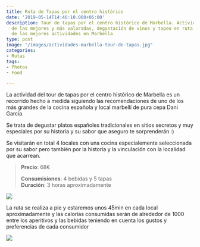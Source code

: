 ```yaml
---
title: Ruta de Tapas por el centro histórico
date: '2019-05-14T14:46:10.000+06:00'
description: Tour de tapas por el centro histórico de Marbella. Actividades tuísticas
  de las mejores y más valoradas, degustación de vinos y tapeo en ruta. Tour a pie
  de las mejores actividades en Marbella
type: post
image: "/images/actividades-marbella-tour-de-tapas.jpg"
categories:
- Rutas
tags:
- Photos
- Food

---
```

La actividad del tour de tapas por el centro histórico de Marbella es un recorrido hecho a medida siguiendo las recomendaciones de uno de los más grandes de la cocina española y local marbellí de pura cepa Dani García.

Se trata de degustar platos españoles tradicionales en sitios secretos y muy especiales por su historia y su sabor que aseguro te sorprenderán :)

Se visitarán en total 4 locales con una cocina especialemente seleccionada por su sabor pero también por la historia y la vinculación con la localidad que acarrean.

> **Precio**: 68€
>
> **Consumisiones**: 4 bebidas y 5 tapas  
> **Duración**: 3 horas aproximadamente

![](/images/actividades-marbella-tour-de-tapas-ruta.jpg)

La ruta se realiza a pie y estaremos unos 45min en cada local aproximadamente y las calorías consumidas serán de alrededor de 1000 entre los aperitivos y las bebidas teniendo en cuenta los gustos y preferencias de cada consumidor

[![](/images/boton-reservar-actividades.png)](https://actividadesmarbella.typeform.com/to/nNnLC1YL "Reservar")